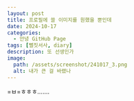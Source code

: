 ```yaml
---
layout: post
title: 프로필에 쓸 이미지를 원했을 뿐인데
date: 2024-10-17
categories:
  - 안녕 GitHub Page
tags: [뻘짓서사, diary]
description: 또 선생인가
image:
  path: /assets/screenshot/241017_3.png
  alt: 내가 큰 걸 바랬나
---
```

=ㅂ=ㅎㅎㅎ.......

